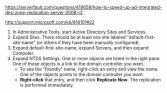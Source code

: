 https://serverfault.com/questions/419658/how-to-speed-up-ad-integrated-dns-zone-replication-server-2008-r2

http://support.microsoft.com/kb/816101#22
1. In Administrative Tools, start Active Directory Sites and Services.
2. Expand Sites. There should be at least one site labeled "default-first-site-name" (or others if they have been manually configured).
3. Expand default-first-site-name, expand Servers, and then expand Computer.
4. Expand NTDS Settings. One or more objects are listed in the right pane. One of those objects is a link to the domain controller you want. 
      - To see the "friendly" name, right-click an entry and view the name. One of the objects points to the domain controller you want. 
      - **Right-click** that entry, and then click **Replicate Now**. The replication is performed immediately.
